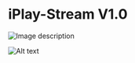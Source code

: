 # iPlay-Stream V1.0
![Image description](https://github.com/alex99-dev/iPlay-Stream/tree/main/src/bg.png)

![Alt text](/tree/main/src/bg.png?raw=true "Optional Title")
